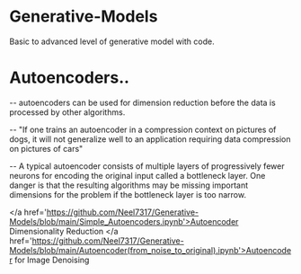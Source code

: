 # Generative-Models
Basic to advanced level of generative model with code.
# Autoencoders..
-- autoencoders can be used for dimension reduction before the data is processed by other algorithms.

-- "If one trains an autoencoder in a compression context on pictures of dogs, it will not generalize well to an application requiring data compression on pictures of cars"

-- A typical autoencoder consists of multiple layers of progressively fewer neurons for encoding the original input called a bottleneck layer. One danger is that the resulting algorithms may be missing important dimensions for the problem if the bottleneck layer is too narrow.

</a href='https://github.com/Neel7317/Generative-Models/blob/main/Simple_Autoencoders.ipynb'>Autoencoder Dimensionality Reduction</a>
</a href='https://github.com/Neel7317/Generative-Models/blob/main/Autoencoder(from_noise_to_original).ipynb'>Autoencoder for Image Denoising</a>
